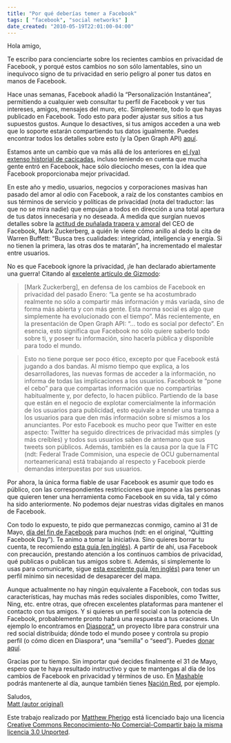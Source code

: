 ```yaml
---
title: "Por qué deberías temer a Facebook"
tags: [ "facebook", "social networks" ]
date_created: "2010-05-19T22:01:00-04:00"
---
```


Hola amigo,

Te escribo para concienciarte sobre los recientes cambios en privacidad de Facebook, y porqué estos cambios no son sólo lamentables, sino un inequívoco signo de tu privacidad en serio peligro al poner tus datos en manos de Facebook.

Hace unas semanas, Facebook añadió la “Personalización Instantánea”, permitiendo a cualquier web consultar tu perfil de Facebook y ver tus intereses, amigos, mensajes del muro, etc. Simplemente, todo lo que hayas publicado en Facebook. Todo esto para poder ajustar sus sitios a tus supuestos gustos. Aunque lo desactives, si tus amigos acceden a una web que lo soporte estarán compartiendo tus datos igualmente. Puedes encontrar todos los detalles sobre esto (y la Open Graph API) [aquí](https://www.error500.net/open-graph-facebook-a-conquista-web/).

Estamos ante un cambio que va más allá de los anteriores en [el (ya) extenso historial de cacicadas](https://www.eff.org/deeplinks/2010/04/facebook-timeline), incluso teniendo en cuenta que mucha gente entró en Facebook, hace sólo dieciocho meses, con la idea que Facebook proporcionaba mejor privacidad.

En este año y medio, usuarios, negocios y corporaciones masivas han pasado del amor al odio con Facebook, a raíz de los constantes cambios en sus términos de servicio y políticas de privacidad (nota del traductor: las que no se mira nadie) que empujan a todos en dirección a una total apertura de tus datos innecesaria y no deseada. A medida que surgían nuevos detalles sobre la [actitud de puñalada trapera y amoral](http://www.abc.es/20100309/medios-redes-web/mark-zuckerberg-acusado-hackear-201003091156.html) del CEO de Facebook, Mark Zuckerberg, a quién le viene cómo anillo al dedo la cita de Warren Buffett: “Busca tres cualidades: integridad, inteligencia y energía. Si no tienen la primera, las otras dos te matarán”, ha incrementado el malestar entre usuarios.

No es que Facebook ignore la privacidad, ¡le han declarado abiertamente una guerra! Citando al [excelente artículo de Gizmodo](https://gizmodo.com/5530178/top-ten-reasons-you-should-quit-facebook):

> [Mark Zuckerberg], en defensa de los cambios de Facebook en privacidad del pasado Enero: “La gente se ha acostumbrado realmente no sólo a compartir más información y más variada, sino de forma más abierta y con más gente. Esta norma social es algo que simplemente ha evolucionado con el tiempo”. Más recientemente, en la presentación de Open Graph API: “… todo es social por defecto”. En esencia, esto significa que Facebook no sólo quiere saberlo todo sobre ti, y poseer tu información, sino hacerla pública y disponible para todo el mundo.

> Esto no tiene porque ser poco ético, excepto por que Facebook está jugando a dos bandas. Al mismo tiempo que explica, a los desarrolladores, las nuevas formas de acceder a la información, no informa de todas las implicaciones a los usuarios. Facebook te “pone el cebo” para que compartas información que no compartirías habitualmente y, por defecto, lo hacen público. Partiendo de la base que están en el negocio de explotar comercialmente la información de los usuarios para publicidad, esto equivale a tender una trampa a los usuarios para que den más información sobre sí mismos a los anunciantes. Por esto Facebook es mucho peor que Twitter en este aspecto: Twitter ha seguido directrices de privacidad más simples (y más creíbles) y todos sus usuarios saben de antemano que sus tweets son públicos. Además, también es la causa por la que la FTC (ndt: Federal Trade Commision, una especie de OCU gubernamental norteamericana) está trabajando al respecto y Facebook pierde demandas interpuestas por sus usuarios.

Por ahora, la única forma fiable de usar Facebook es asumir que todo es público, con las correspondientes restricciones que impone a las personas que quieren tener una herramienta como Facebook en su vida, tal y cómo ha sido anteriormente. No podemos dejar nuestras vidas digitales en manos de Facebook.

Con todo lo expuesto, te pido que permanezcas conmigo, camino al 31 de Mayo, [día del fin de Facebook](http://www.quitfacebookday.com/) para muchos (ndt: en el original, “Quitting Facebook Day”). Te animo a tomar la iniciativa. Sino quieres borrar tu cuenta, te recomiendo [esta guía (en inglés)](http://www.businessinsider.com/how-to-lock-down-your-facebook-profile-2010-5). A partir de ahí, usa Facebook con precaución, prestando atención a los continuos cambios de privacidad, qué publicas o publican tus amigos sobre ti. Además, si simplemente lo usas para comunicarte, sigue [esta excelente guía (en inglés)](https://lifehacker.com/5538697/how-to-quit-facebook-without-actually-quitting-facebook?skyline=true&s=i) para tener un perfil mínimo sin necesidad de desaparecer del mapa.

Aunque actualmente no hay ningún equivalente a Facebook, con todas sus características, hay muchas más redes sociales disponibles, como Twitter, Ning, etc. entre otras, que ofrecen excelentes plataformas para mantener el contacto con tus amigos. Y si quieres un perfil social con la potencia de Facebook, probablemente pronto habrá una respuesta a tus oraciones. Un ejemplo lo encontramos en [Diaspora*](https://www.joindiaspora.com/), un proyecto libre para construir una red social distribuida; dónde todo el mundo posee y controla su propio perfil (o cómo dicen en Diaspora*, una “semilla” o “seed”). Puedes [donar aquí](https://www.kickstarter.com/projects/mbs348/diaspora-the-personally-controlled-do-it-all-distr).

Gracias por tu tiempo. Sin importar qué decides finalmente el 31 de Mayo, espero que te haya resultado instructivo y que te mantengas al día de los cambios de Facebook en privacidad y términos de uso. En [Mashable](https://mashable.com/category/facebook/) podrás mantenerte al día, aunque también tienes [Nación Red](http://www.nacionred.com/producto/facebook), por ejemplo.

Saludos,<br>
[Matt (autor original)](https://twitter.com/mwpher)

Este trabajo realizado por [Matthew Pherigo](https://twitter.com/mwpher) está licenciado bajo una licencia [Creative Commons Reconocimiento-No Comercial-Compartir bajo la misma licencia 3.0 Unported](https://creativecommons.org/licenses/by-nc-sa/3.0/deed.es).

